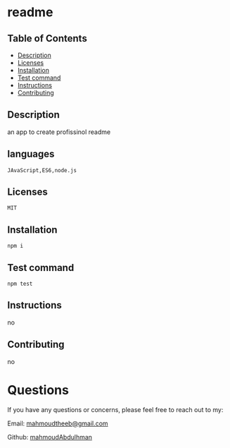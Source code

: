 
# readme

## Table of Contents

- [Description](#description)
- [Licenses](#licenses)
- [Installation](#installation)
- [Test command](#test)
- [Instructions](#instructions)
- [Contributing](#contributing)

## Description

an app to create profissinol readme

## languages

```${blackBlink.name}
JAvaScript,ES6,node.js
```

## Licenses

```${blackBlink.name}
MIT
```

## Installation

```${blackBlink.name}
npm i
```

## Test command

```${blackBlink.name}
npm test
```

## Instructions

no

## Contributing

no

# Questions

If you have any questions or concerns, please feel free to reach out to my:

Email: [mahmoudtheeb@gmail.com](mahmoudtheeb@gmail.com)

Github: [mahmoudAbdulhman](https://github.com/undefined)
